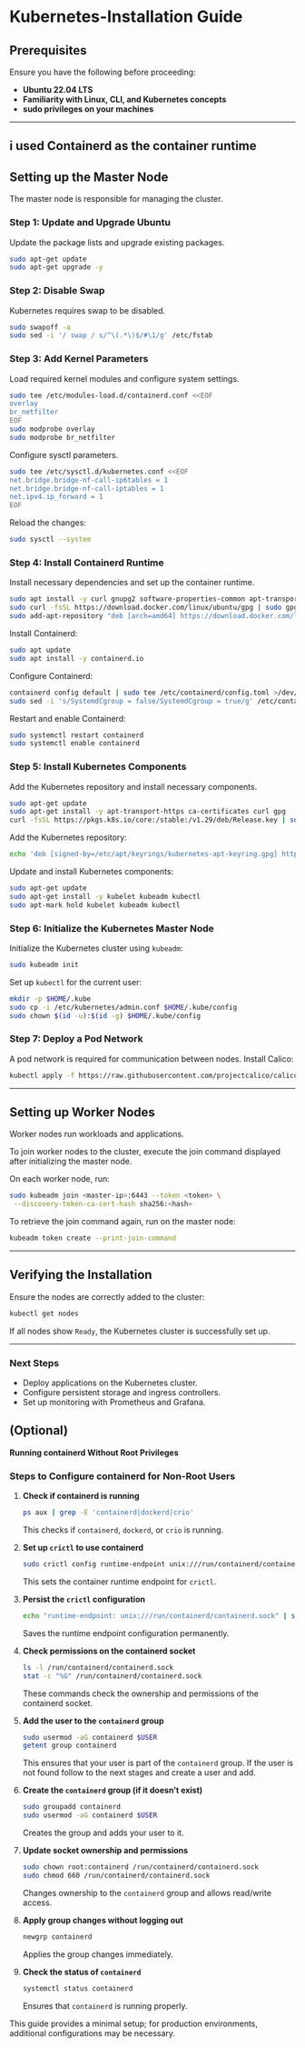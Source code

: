 # Kubernetes-Installation Guide

## Prerequisites
Ensure you have the following before proceeding:
- **Ubuntu 22.04 LTS**
- **Familiarity with Linux, CLI, and Kubernetes concepts**
- **sudo privileges on your machines**

---
## i used Containerd as the container runtime

## Setting up the Master Node
The master node is responsible for managing the cluster.

### Step 1: Update and Upgrade Ubuntu
Update the package lists and upgrade existing packages.
```sh
sudo apt-get update
sudo apt-get upgrade -y
```

### Step 2: Disable Swap
Kubernetes requires swap to be disabled.
```sh
sudo swapoff -a
sudo sed -i '/ swap / s/^\(.*\)$/#\1/g' /etc/fstab
```

### Step 3: Add Kernel Parameters
Load required kernel modules and configure system settings.
```sh
sudo tee /etc/modules-load.d/containerd.conf <<EOF
overlay
br_netfilter
EOF
sudo modprobe overlay
sudo modprobe br_netfilter
```

Configure sysctl parameters.
```sh
sudo tee /etc/sysctl.d/kubernetes.conf <<EOF
net.bridge.bridge-nf-call-ip6tables = 1
net.bridge.bridge-nf-call-iptables = 1
net.ipv4.ip_forward = 1
EOF
```
Reload the changes:
```sh
sudo sysctl --system
```

### Step 4: Install Containerd Runtime
Install necessary dependencies and set up the container runtime.
```sh
sudo apt install -y curl gnupg2 software-properties-common apt-transport-https ca-certificates
sudo curl -fsSL https://download.docker.com/linux/ubuntu/gpg | sudo gpg --dearmor -o /etc/apt/trusted.gpg.d/docker.gpg
sudo add-apt-repository "deb [arch=amd64] https://download.docker.com/linux/ubuntu $(lsb_release -cs) stable"
```

Install Containerd:
```sh
sudo apt update
sudo apt install -y containerd.io
```

Configure Containerd:
```sh
containerd config default | sudo tee /etc/containerd/config.toml >/dev/null 2>&1
sudo sed -i 's/SystemdCgroup = false/SystemdCgroup = true/g' /etc/containerd/config.toml
```

Restart and enable Containerd:
```sh
sudo systemctl restart containerd
sudo systemctl enable containerd
```

### Step 5: Install Kubernetes Components
Add the Kubernetes repository and install necessary components.
```sh
sudo apt-get update
sudo apt-get install -y apt-transport-https ca-certificates curl gpg
curl -fsSL https://pkgs.k8s.io/core:/stable:/v1.29/deb/Release.key | sudo gpg --dearmor -o /etc/apt/keyrings/kubernetes-apt-keyring.gpg
```

Add the Kubernetes repository:
```sh
echo 'deb [signed-by=/etc/apt/keyrings/kubernetes-apt-keyring.gpg] https://pkgs.k8s.io/core:/stable:/v1.29/deb/ /' | sudo tee /etc/apt/sources.list.d/kubernetes.list
```

Update and install Kubernetes components:
```sh
sudo apt-get update
sudo apt-get install -y kubelet kubeadm kubectl
sudo apt-mark hold kubelet kubeadm kubectl
```

### Step 6: Initialize the Kubernetes Master Node
Initialize the Kubernetes cluster using `kubeadm`:
```sh
sudo kubeadm init
```

Set up `kubectl` for the current user:
```sh
mkdir -p $HOME/.kube
sudo cp -i /etc/kubernetes/admin.conf $HOME/.kube/config
sudo chown $(id -u):$(id -g) $HOME/.kube/config
```

### Step 7: Deploy a Pod Network
A pod network is required for communication between nodes. Install Calico:
```sh
kubectl apply -f https://raw.githubusercontent.com/projectcalico/calico/v3.25.0/manifests/calico.yaml
```

---

## Setting up Worker Nodes
Worker nodes run workloads and applications.

To join worker nodes to the cluster, execute the join command displayed after initializing the master node.

On each worker node, run:
```sh
sudo kubeadm join <master-ip>:6443 --token <token> \
 --discovery-token-ca-cert-hash sha256:<hash>
```

To retrieve the join command again, run on the master node:
```sh
kubeadm token create --print-join-command
```

---

## Verifying the Installation
Ensure the nodes are correctly added to the cluster:
```sh
kubectl get nodes
```

If all nodes show `Ready`, the Kubernetes cluster is successfully set up.

---

### Next Steps
- Deploy applications on the Kubernetes cluster.
- Configure persistent storage and ingress controllers.
- Set up monitoring with Prometheus and Grafana.

## (Optional)
**Running containerd Without Root Privileges**

### **Steps to Configure containerd for Non-Root Users**

1. **Check if containerd is running**  
   ```bash
   ps aux | grep -E 'containerd|dockerd|crio'
   ```
   This checks if `containerd`, `dockerd`, or `crio` is running.

2. **Set up `crictl` to use containerd**  
   ```bash
   sudo crictl config runtime-endpoint unix:///run/containerd/containerd.sock
   ```
   This sets the container runtime endpoint for `crictl`.

3. **Persist the `crictl` configuration**  
   ```bash
   echo "runtime-endpoint: unix:///run/containerd/containerd.sock" | sudo tee /etc/crictl.yaml
   ```
   Saves the runtime endpoint configuration permanently.

4. **Check permissions on the containerd socket**  
   ```bash
   ls -l /run/containerd/containerd.sock
   stat -c "%G" /run/containerd/containerd.sock
   ```
   These commands check the ownership and permissions of the containerd socket.

5. **Add the user to the `containerd` group**  
   ```bash
   sudo usermod -aG containerd $USER
   getent group containerd
   ```
   This ensures that your user is part of the `containerd` group. If the user is not found follow to the next stages and create a user and add.

6. **Create the `containerd` group (if it doesn’t exist)**  
   ```bash
   sudo groupadd containerd
   sudo usermod -aG containerd $USER
   ```
   Creates the group and adds your user to it.

7. **Update socket ownership and permissions**  
   ```bash
   sudo chown root:containerd /run/containerd/containerd.sock
   sudo chmod 660 /run/containerd/containerd.sock
   ```
   Changes ownership to the `containerd` group and allows read/write access.

8. **Apply group changes without logging out**  
   ```bash
   newgrp containerd
   ```
   Applies the group changes immediately.

9. **Check the status of `containerd`**  
   ```bash
   systemctl status containerd
   ```
   Ensures that `containerd` is running properly.


This guide provides a minimal setup; for production environments, additional configurations may be necessary.
